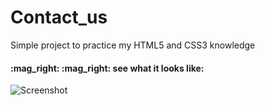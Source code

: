 # Contact_us
<p>Simple project to practice my HTML5 and CSS3 knowledge</p>
<h4>:mag_right: :mag_right: see what it looks like:</h4>

![Screenshot](https://user-images.githubusercontent.com/53143114/116798312-837edd80-aaee-11eb-88cb-a6e016480d02.jpeg)

